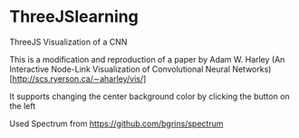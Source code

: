 # ThreeJSlearning

ThreeJS Visualization of a CNN

This is a modification and reproduction of a paper by Adam W. Harley (An Interactive Node-Link Visualization
of Convolutional Neural Networks)[http://scs.ryerson.ca/∼aharley/vis/]


It supports changing the center background color by clicking the button on the left


Used Spectrum from https://github.com/bgrins/spectrum